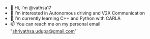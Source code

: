 - 👋 Hi, I’m @vathsa17
- 👀 I’m interested in Autonomous driving and V2X Communication
- 🌱 I’m currently learning C++ and Python with CARLA
- 📫 You can reach me on my personal email "shrivathsa.udupa@gmail.com"


